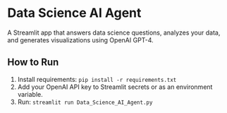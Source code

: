 # Data Science AI Agent

A Streamlit app that answers data science questions, analyzes your data, and generates visualizations using OpenAI GPT-4.

## How to Run

1. Install requirements: `pip install -r requirements.txt`
2. Add your OpenAI API key to Streamlit secrets or as an environment variable.
3. Run: `streamlit run Data_Science_AI_Agent.py`

